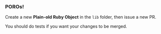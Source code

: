 ### POROs!   
   
Create a new **Plain-old Ruby Object** in the `lib` folder, then issue a new PR. 
 
You should do tests if you want your changes to be merged.  
  
    
  
